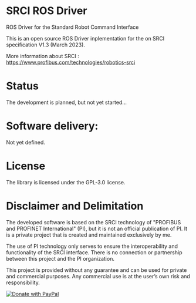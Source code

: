 # SRCI ROS Driver
ROS Driver for the Standard Robot Command Interface

This is an open source ROS Driver inplementation for the on SRCI specification V1.3 (March 2023).

More information about SRCI : https://www.profibus.com/technologies/robotics-srci


# Status
The development is planned, but not yet started...

# Software delivery:
Not yet defined.

# License
The library is licensed under the GPL-3.0 license.

# Disclaimer and Delimitation

The developed software is based on the SRCI technology of "PROFIBUS and PROFINET International" (PI), but it is not an official publication of PI. It is a private project that is created and maintained exclusively by me.

The use of PI technology only serves to ensure the interoperability and functionality of the SRCI interface. There is no connection or partnership between this project and the PI organization.

This project is provided without any guarantee and can be used for private and commercial purposes. Any commercial use is at the user’s own risk and responsibility.


[![Donate with PayPal](https://raw.githubusercontent.com/stefan-niedermann/paypal-donate-button/master/paypal-donate-button.png)](https://www.paypal.com/donate/?hosted_button_id=ERN6VH9WA95J6)
